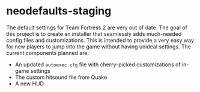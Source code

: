# neodefaults-staging
The default settings for Team Fortress 2 are very out of date. The goal of this project is to create an installer that seamlessly adds much-needed config files and customizations. This is intended to provide a very easy way for new players to jump into the game without having unideal settings. The current components planned are:
* An updated `autoexec.cfg` file with cherry-picked customizations of in-game settings
* The custom hitsound file from Quake
* A new HUD
